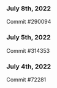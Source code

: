 ### July 8th, 2022

Commit #290094

### July 5th, 2022

Commit #314353


### July 4th, 2022

Commit #72281
